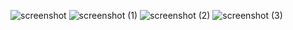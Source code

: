 ![screenshot](https://user-images.githubusercontent.com/123730338/229108688-fc0f7a13-8e16-46ac-a7c1-adb5ac01f361.png)
![screenshot (1)](https://user-images.githubusercontent.com/123730338/229108723-8466ef66-11bf-41b3-8542-bc733131c6b3.png)
![screenshot (2)](https://user-images.githubusercontent.com/123730338/229108753-51ab0096-10a3-4a4b-84ad-a609ba329f93.png)
![screenshot (3)](https://user-images.githubusercontent.com/123730338/229108769-cd4809b1-c5ad-4462-ab8a-232f0e11598a.png)

